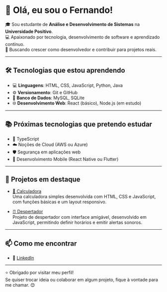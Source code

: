 # 👋 Olá, eu sou o Fernando!

🎓 Sou estudante de **Análise e Desenvolvimento de Sistemas** na **Universidade Positivo**.  
💻 Apaixonado por tecnologia, desenvolvimento de software e aprendizado contínuo.  
🚀 Buscando crescer como desenvolvedor e contribuir para projetos reais.

---

## 🛠️ Tecnologias que estou aprendendo

- 💻 **Linguagens**: HTML, CSS, JavaScript, Python, Java
- ⚙️ **Versionamento**: Git e GitHub
- 🧱 **Banco de Dados**: MySQL, SQLite
- 🌐 **Desenvolvimento Web**: React (básico), Node.js (em estudo)

---

## 📚 Próximas tecnologias que pretendo estudar

- 🧠 TypeScript
- ☁️ Noções de Cloud (AWS ou Azure)
- 🛡️ Segurança em aplicações web
- 📱 Desenvolvimento Mobile (React Native ou Flutter)

---

## 📌 Projetos em destaque

- [🧮 Calculadora](https://github.com/ONandoTI/projeto-calculadora)  
  Uma calculadora simples desenvolvida com HTML, CSS e JavaScript, com funções básicas e um layout responsivo.

- [⏰ Despertador](https://github.com/ONandoTI/projetodespertador)  
  Projeto de despertador com interface amigável, desenvolvido em JavaScript, permitindo definir horários e emitir alertas sonoros.

---

## 📫 Como me encontrar

- 💼 [LinkedIn](https://www.linkedin.com/in/ONandoTI)

---

⭐ Obrigado por visitar meu perfil!  
Se quiser trocar ideia ou colaborar em algum projeto, fique à vontade para me chamar. 😊
